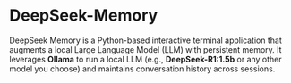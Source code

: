 # DeepSeek-Memory
DeepSeek Memory is a Python-based interactive terminal application that augments a local Large Language Model (LLM) with persistent memory. It leverages **Ollama** to run a local LLM (e.g., **DeepSeek-R1:1.5b** or any other model you choose) and maintains conversation history across sessions. 
